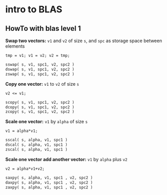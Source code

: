 # intro to BLAS

## HowTo with blas level 1 

   **Swap two vectors:** `v1` and `v2` of size `s`, and 
   `spc` as storage space between elements

   `tmp = v1; v1 = v2; v2 = tmp;`

```fortran
sswap( s, v1, spc1, v2, spc2 )
dswap( s, v1, spc1, v2, spc2 )
zswap( s, v1, spc1, v2, spc2 )
```

   **Copy one vector:** `v1` to `v2` of size `s`

   `v2 <= v1;`

```fortran
scopy( s, v1, spc1, v2, spc2 )
dcopy( s, v1, spc1, v2, spc2 )
zcopy( s, v1, spc1, v2, spc2 )
```

   **Scale one vector:** `v1` by `alpha` of size `s`
   
   `v1 = alpha*v1;`
    
```fortran
sscal( s, alpha, v1, spc1 )
dscal( s, alpha, v1, spc1 )
zscal( s, alpha, v1, spc1 )
```

   **Scale one vector add another vector:** `v1` by `alpha` plus `v2`
   
   `v2 = alpha*v1+v2;`
    
```fortran
saxpy( s, alpha, v1, spc1 , v2, spc2 )
daxpy( s, alpha, v1, spc1 , v2, spc2 )
zaxpy( s, alpha, v1, spc1 , v2, spc2 )
```
